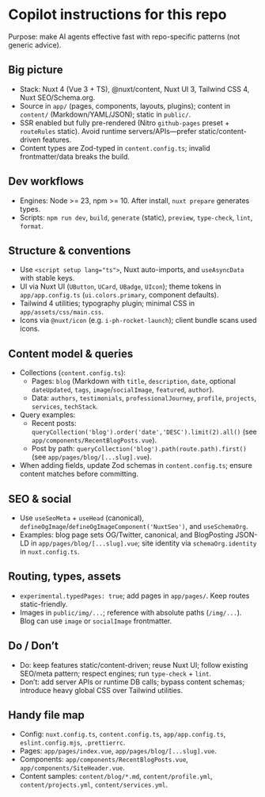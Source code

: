 # Copilot instructions for this repo

Purpose: make AI agents effective fast with repo-specific patterns (not generic advice).

## Big picture

- Stack: Nuxt 4 (Vue 3 + TS), @nuxt/content, Nuxt UI 3, Tailwind CSS 4, Nuxt SEO/Schema.org.
- Source in `app/` (pages, components, layouts, plugins); content in `content/` (Markdown/YAML/JSON); static in `public/`.
- SSR enabled but fully pre-rendered (Nitro `github-pages` preset + `routeRules` static). Avoid runtime servers/APIs—prefer static/content-driven features.
- Content types are Zod-typed in `content.config.ts`; invalid frontmatter/data breaks the build.

## Dev workflows

- Engines: Node >= 23, npm >= 10. After install, `nuxt prepare` generates types.
- Scripts: `npm run dev`, `build`, `generate` (static), `preview`, `type-check`, `lint`, `format`.

## Structure & conventions

- Use `<script setup lang="ts">`, Nuxt auto-imports, and `useAsyncData` with stable keys.
- UI via Nuxt UI (`UButton`, `UCard`, `UBadge`, `UIcon`); theme tokens in `app/app.config.ts` (`ui.colors.primary`, component defaults).
- Tailwind 4 utilities; typography plugin; minimal CSS in `app/assets/css/main.css`.
- Icons via `@nuxt/icon` (e.g. `i-ph-rocket-launch`); client bundle scans used icons.

## Content model & queries

- Collections (`content.config.ts`):
  - Pages: `blog` (Markdown with `title`, `description`, `date`, optional `dateUpdated`, `tags`, `image`/`socialImage`, `featured`, `author`).
  - Data: `authors`, `testimonials`, `professionalJourney`, `profile`, `projects`, `services`, `techStack`.
- Query examples:
  - Recent posts: `queryCollection('blog').order('date','DESC').limit(2).all()` (see `app/components/RecentBlogPosts.vue`).
  - Post by path: `queryCollection('blog').path(route.path).first()` (see `app/pages/blog/[...slug].vue`).
- When adding fields, update Zod schemas in `content.config.ts`; ensure content matches before committing.

## SEO & social

- Use `useSeoMeta` + `useHead` (canonical), `defineOgImage`/`defineOgImageComponent('NuxtSeo')`, and `useSchemaOrg`.
- Examples: blog page sets OG/Twitter, canonical, and BlogPosting JSON-LD in `app/pages/blog/[...slug].vue`; site identity via `schemaOrg.identity` in `nuxt.config.ts`.

## Routing, types, assets

- `experimental.typedPages: true`; add pages in `app/pages/`. Keep routes static-friendly.
- Images in `public/img/...`; reference with absolute paths (`/img/...`). Blog can use `image` or `socialImage` frontmatter.

## Do / Don’t

- Do: keep features static/content-driven; reuse Nuxt UI; follow existing SEO/meta pattern; respect engines; run `type-check` + `lint`.
- Don’t: add server APIs or runtime DB calls; bypass content schemas; introduce heavy global CSS over Tailwind utilities.

## Handy file map

- Config: `nuxt.config.ts`, `content.config.ts`, `app/app.config.ts`, `eslint.config.mjs`, `.prettierrc`.
- Pages: `app/pages/index.vue`, `app/pages/blog/[...slug].vue`.
- Components: `app/components/RecentBlogPosts.vue`, `app/components/SiteHeader.vue`.
- Content samples: `content/blog/*.md`, `content/profile.yml`, `content/projects.yml`, `content/services.yml`.
